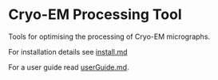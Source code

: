 # Cryo-EM Processing Tool
Tools for optimising the processing of Cryo-EM micrographs.

For installation details see [install.md](./install.md)

For a user guide read [userGuide.md](./userGuide.md).
